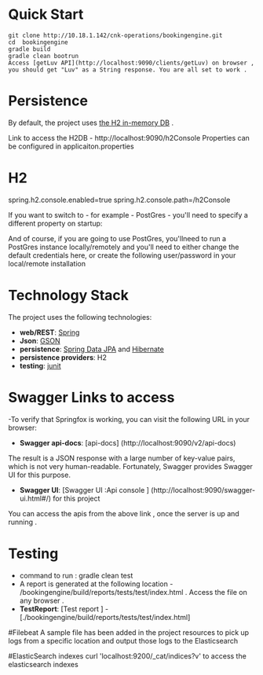 # Quick Start
```
git clone http://10.18.1.142/cnk-operations/bookingengine.git
cd  bookingengine
gradle build
gradle clean bootrun
Access [getLuv API](http://localhost:9090/clients/getLuv) on browser , you should get "Luv" as a String response. You are all set to work .
```


# Persistence
By default, the project uses [the H2 in-memory DB](http://www.h2database.com/html/main.html) .

Link to access the H2DB - http://localhost:9090/h2Console
Properties can be configured in applicaiton.properties
# H2
spring.h2.console.enabled=true
spring.h2.console.path=/h2Console

If you want to switch to - for example - PostGres - you'll need to specify a different property on startup:

And of course, if you are going to use PostGres, you'llneed to run a PostGres instance locally/remotely and you'll need to either change the default credentials here, or create the following user/password in your local/remote installation


# Technology Stack
The project uses the following technologies: <br/>
- **web/REST**: [Spring](https://spring.io/guides/gs/spring-boot/)  <br/>
- **Json**: [GSON](https://github.com/google/gson) <br/>
- **persistence**: [Spring Data JPA](http://www.springsource.org/spring-data/jpa) and [Hibernate](http://www.hibernate.org/) <br/>
- **persistence providers**: H2
- **testing**: [junit](http://www.junit.org/)<br/>


# Swagger Links to access
-To verify that Springfox is working, you can visit the following URL in your browser:

- **Swagger api-docs**: [api-docs] (http://localhost:9090/v2/api-docs) <br/>

The result is a JSON response with a large number of key-value pairs, which is not very human-readable. Fortunately, Swagger provides Swagger UI for this purpose.
- **Swagger UI**: [Swagger UI :Api console ] (http://localhost:9090/swagger-ui.html#/) for this project <br/>

You can access the apis from the above link , once the server is up and running .

# Testing
- command to run : gradle clean test
- A report is generated at the following location - /bookingengine/build/reports/tests/test/index.html . Access the file on any browser .
- **TestReport**: [Test report ] - [./bookingengine/build/reports/tests/test/index.html]

#Filebeat
A sample file has been added in the project resources  to pick up logs from a specific location and output those logs to the Elasticsearch

#ElasticSearch indexes
 curl 'localhost:9200/_cat/indices?v' to access the elasticsearch indexes